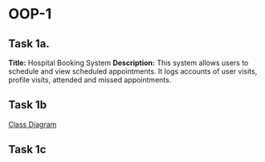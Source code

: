 # OOP-1

## Task 1a.
**Title:** Hospital Booking System
**Description:** This system allows users to schedule and view scheduled appointments. It logs accounts of user visits, profile visits, attended and missed appointments.

## Task 1b
[Class Diagram](https://lucid.app/lucidchart/8377b8da-2642-421f-b295-9c3254766d85/edit?invitationId=inv_7de72ed6-b5c3-41bf-8b6b-4e5840ad5439)

<!-- A PNG file of what the class diagram looks like is commit alongside my code in case this link does not go through -->

## Task 1c
<!-- A screenshot of my code output is also commit alongside my code -->